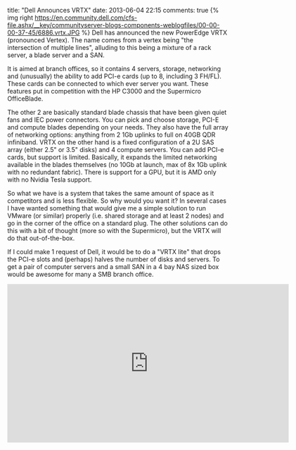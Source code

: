title: "Dell Announces VRTX"
date: 2013-06-04 22:15
comments: true
{% img right https://en.community.dell.com/cfs-file.ashx/__key/communityserver-blogs-components-weblogfiles/00-00-00-37-45/6886.vrtx.JPG %} Dell has announced the new PowerEdge VRTX (pronounced Vertex). The name comes from a vertex being "the intersection of multiple lines", alluding to this being a mixture of a rack server, a blade server and a SAN.
<!-- more -->

It is aimed at branch offices, so it contains 4 servers, storage, networking and (unusually) the ability to add PCI-e cards (up to 8, including 3 FH/FL). These cards can be connected to which ever server you want. These features put in competition with the HP C3000 and the Supermicro OfficeBlade.

The other 2 are basically standard blade chassis that have been given quiet fans and IEC power connectors. You can pick and choose storage, PCI-E and compute blades depending on your needs. They also have the full array of networking options: anything from 2 1Gb uplinks to full on 40GB QDR infiniband. VRTX on the other hand is a fixed configuration of a 2U SAS array (either 2.5" or 3.5" disks) and 4 compute servers. You can add PCI-e cards, but support is limited. Basically, it expands the limited networking available in the blades themselves (no 10Gb at launch, max of 8x 1Gb uplink with no redundant fabric). There is support for a GPU, but it is AMD only with  no Nvidia Tesla support.

So what we have is a system that takes the same amount of space as it competitors and is less flexible. So why would you want it? In several cases I have wanted something that would give me a simple solution to run VMware (or similar) properly (i.e. shared storage and at least 2 nodes) and go in the corner of the office on a standard plug. The other solutions can do this with a bit of thought (more so with the Supermicro), but the VRTX will do that out-of-the-box.

If I could make 1 request of Dell, it would be to do a "VRTX lite" that drops the PCI-e slots and (perhaps) halves the number of disks and servers. To get a pair of computer servers and a small SAN in a 4 bay NAS sized box would be awesome for many a SMB branch office.

<iframe width="640" height="360" src="https://www.youtube.com/embed/16IlDQnIMrk?rel=0" frameborder="0" allowfullscreen></iframe>

